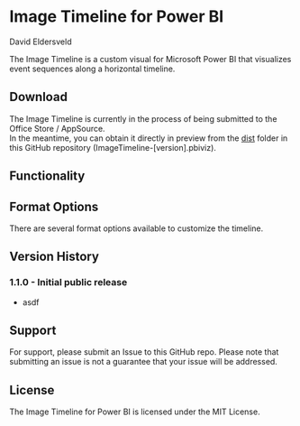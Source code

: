 # Image Timeline for Power BI
David Eldersveld

The Image Timeline is a custom visual for Microsoft Power BI that visualizes event sequences along a horizontal timeline.

## Download
The Image Timeline is currently in the process of being submitted to the Office Store / AppSource.  
In the meantime, you can obtain it directly in preview from the [dist](https://github.com/deldersveld/pbiImageTimeline/tree/master/dist) folder in this GitHub repository (ImageTimeline-[version].pbiviz).

## Functionality  

## Format Options  
There are several format options available to customize the timeline.

## Version History  
### 1.1.0 - Initial public release
- asdf

## Support  
For support, please submit an Issue to this GitHub repo. Please note that submitting an issue is not a guarantee that your issue will be addressed.

## License  
The Image Timeline for Power BI is licensed under the MIT License.
